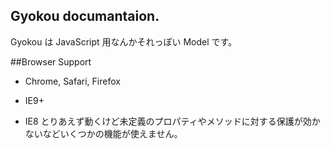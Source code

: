 Gyokou documantaion.
----------------------------

Gyokou は JavaScript 用なんかそれっぽい Model です。
 

##Browser Support

* Chrome, Safari, Firefox
* IE9+


* IE8 とりあえず動くけど未定義のプロパティやメソッドに対する保護が効かないなどいくつかの機能が使えません。
